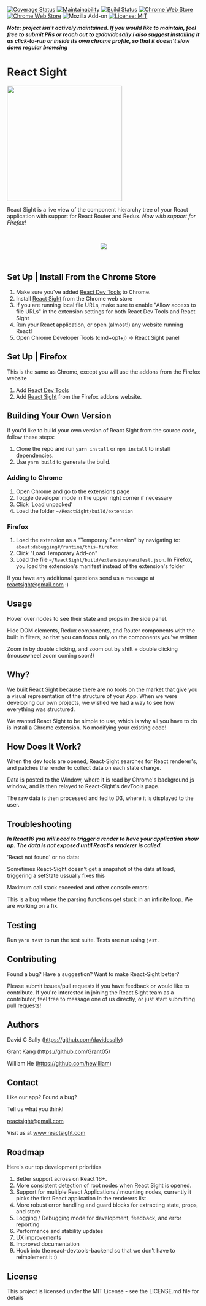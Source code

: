 [![Coverage Status](https://coveralls.io/repos/github/React-Sight/React-Sight/badge.svg?branch=master)](https://coveralls.io/github/React-Sight/React-Sight?branch=master)
[![Maintainability](https://api.codeclimate.com/v1/badges/a7c8e7cd0346c45cc7c6/maintainability)](https://codeclimate.com/github/React-Sight/React-Sight/maintainability)
[![Build Status](https://travis-ci.org/React-Sight/React-Sight.svg?branch=master)](https://travis-ci.org/React-Sight/React-Sight)
[![Chrome Web Store](https://img.shields.io/chrome-web-store/users/aalppolilappfakpmdfdkpppdnhpgifn.svg)](https://chrome.google.com/webstore/detail/react-sight/aalppolilappfakpmdfdkpppdnhpgifn)
[![Chrome Web Store](https://img.shields.io/chrome-web-store/v/aalppolilappfakpmdfdkpppdnhpgifn.svg)](https://chrome.google.com/webstore/detail/react-sight/aalppolilappfakpmdfdkpppdnhpgifn)
![Mozilla Add-on](https://img.shields.io/amo/v/react-sight)
[![License: MIT](https://img.shields.io/badge/License-MIT-blue.svg)](https://opensource.org/licenses/MIT)

_**Note: project isn't actively maintained. If you would like to maintain, feel free to submit PRs or reach out to @davidcsally**_
_**I also suggest installing it as click-to-run or inside its own chrome profile, so that it doesn't slow down regular browsing**_


# React Sight
<img src="/assets/sidewaylogo4.png" width="300"/>
<br />

React Sight is a live view of the component hierarchy tree of your React application with support for React Router and Redux. _Now with support for Firefox!_

<br/>
<p align="center">
  <img src="/assets/testingDEMO.gif">
</p>
<br/>


## Set Up | Install From the Chrome Store

1. Make sure you've added [React Dev Tools](https://chrome.google.com/webstore/detail/react-developer-tools/fmkadmapgofadopljbjfkapdkoienihi) to Chrome. 
1. Install [React Sight](https://chrome.google.com/webstore/detail/react-sight/aalppolilappfakpmdfdkpppdnhpgifn) from the Chrome web store
1. If you are running local file URLs, make sure to enable "Allow access to file URLs" in the extension settings for both React Dev Tools and React Sight
1. Run your React application, or open (almost!) any website running React!
1. Open Chrome Developer Tools (cmd+opt+j) -> React Sight panel

## Set Up |  Firefox
This is the same as Chrome, except you will use the addons from the Firefox website

1. Add [React Dev Tools](https://addons.mozilla.org/en-US/firefox/addon/react-devtools/?src=search)
1. Add [React Sight](https://addons.mozilla.org/en-US/firefox/addon/react-sight/) from the Firefox addons website. 

## Building Your Own Version

If you'd like to build your own version of React Sight from the source code, follow these steps:

1. Clone the repo and run `yarn install` or `npm install` to install dependencies.
1. Use `yarn build` to generate the build.

### Adding to Chrome
1. Open Chrome and go to the extensions page
1. Toggle developer mode in the upper right corner if necessary
1. Click 'Load unpacked'
1. Load the folder `~/ReactSight/build/extension`

### Firefox 

1. Load the extension as a "Temporary Extension" by navigating to: `about:debugging#/runtime/this-firefox`
1. Click "Load Temporary Add-on"
1. Load the file `~/ReactSight/build/extension/manifest.json`. In Firefox, you load the extension's manifest instead of the extension's folder

If you have any additional questions send us a message at reactsight@gmail.com :)

## Usage

Hover over nodes to see their state and props in the side panel. 

Hide DOM elements, Redux components, and Router components with the built in filters, so that you can focus only on the components you've written

Zoom in by double clicking, and zoom out by shift + double clicking (mousewheel zoom coming soon!)

## Why?

We built React Sight because there are no tools on the market that give you a visual representation of the structure of your App. When we were developing our own projects, we wished we had a way to see how everything was structured.

We wanted React Sight to be simple to use, which is why all you have to do is install a Chrome extension. No modifying your existing code!

## How Does It Work?

When the dev tools are opened, React-Sight searches for React renderer's, and patches the render to collect data on each state change.

Data is posted to the Window, where it is read by Chrome's background.js window, and is then relayed to React-Sight's devTools page.

The raw data is then processed and fed to D3, where it is displayed to the user.

## Troubleshooting

***In React16 you will need to trigger a render to have your application show up. The data is not exposed until React's renderer is called.***

'React not found' or no data:

Sometimes React-Sight doesn't get a snapshot of the data at load, triggering a setState ussually fixes this

Maximum call stack exceeded and other console errors:

This is a bug where the parsing functions get stuck in an infinite loop. We are working on a fix.

## Testing

Run `yarn test` to run the test suite. Tests are run using `jest`.

## Contributing

Found a bug? Have a suggestion? Want to make React-Sight better?

Please submit issues/pull requests if you have feedback or would like to contribute. If you're interested in joining the React Sight team as a contributor, feel free to message one of us directly, or just start submitting pull requests!

## Authors

David C Sally (https://github.com/davidcsally)

Grant Kang (https://github.com/Grant05)

William He (https://github.com/hewilliam)

## Contact

Like our app? Found a bug? 

Tell us what you think!

reactsight@gmail.com

Visit us at www.reactsight.com

## Roadmap 

Here's our top development priorities

1. Better support across on React 16+.
1. More consistent detection of root nodes when React Sight is opened.
1. Support for multiple React Applications / mounting nodes, currently it picks the first React application in the renderers list.
1. More robust error handling and guard blocks for extracting state, props, and store
1. Logging / Debugging mode for development, feedback, and error reporting
1. Performance and stability updates
1. UX improvements
1. Improved documentation
1. Hook into the react-devtools-backend so that we don't have to reimplement it :)

## License

This project is licensed under the MIT License - see the LICENSE.md file for details
